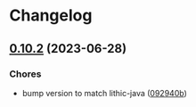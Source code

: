 # Changelog

## [0.10.2](https://github.com/lithic-com/lithic-kotlin/compare/v0.10.1...v0.10.2) (2023-06-28)


### Chores

* bump version to match lithic-java ([092940b](https://github.com/lithic-com/lithic-kotlin/commit/092940b6fb94299fd8455b5ed7745996a8e5ff36))
